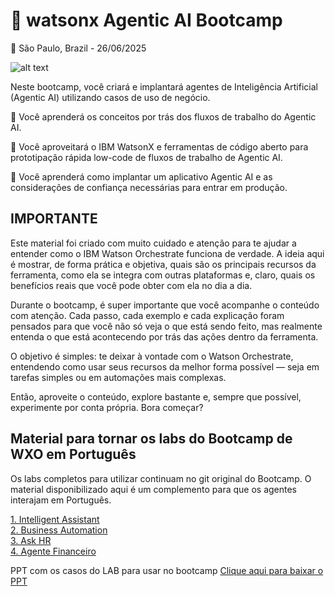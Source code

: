 # 🤖 watsonx Agentic AI Bootcamp
📍 São Paulo, Brazil - 26/06/2025



![alt text](/agentic-bootcamp.png)


Neste bootcamp, você criará e implantará agentes de Inteligência Artificial (Agentic AI) utilizando casos de uso de negócio.  

🚀 Você aprenderá os conceitos por trás dos fluxos de trabalho do Agentic AI.  

🚀 Você aproveitará o IBM WatsonX e ferramentas de código aberto para prototipação rápida low-code de fluxos de trabalho de Agentic AI.  

🚀 Você aprenderá como implantar um aplicativo Agentic AI e as considerações de confiança necessárias para entrar em produção.  


## IMPORTANTE
Este material foi criado com muito cuidado e atenção para te ajudar a entender como o IBM Watson Orchestrate funciona de verdade. A ideia aqui é mostrar, de forma prática e objetiva, quais são os principais recursos da ferramenta, como ela se integra com outras plataformas e, claro, quais os benefícios reais que você pode obter com ela no dia a dia.

Durante o bootcamp, é super importante que você acompanhe o conteúdo com atenção. Cada passo, cada exemplo e cada explicação foram pensados para que você não só veja o que está sendo feito, mas realmente entenda o que está acontecendo por trás das ações dentro da ferramenta.

O objetivo é simples: te deixar à vontade com o Watson Orchestrate, entendendo como usar seus recursos da melhor forma possível — seja em tarefas simples ou em automações mais complexas.

Então, aproveite o conteúdo, explore bastante e, sempre que possível, experimente por conta própria. Bora começar?

## Material para tornar os labs do Bootcamp de WXO em Português

Os labs completos para utilizar continuam no git original do Bootcamp. O material disponibilizado aqui é um complemento para que os agentes interajam em Português.

[1. Intelligent Assistant](docs/assistenteai.md)<br>
[2. Business Automation](docs/businessautomation.md)<br>
[3. Ask HR](docs/rh.md)<br>
[4. Agente Financeiro](docs/analistafinanceiro.md)<br>

PPT com os casos do LAB para usar no bootcamp
[Clique aqui para baixar o PPT](anexos/AI_Agent_Casos.pptx)<br>
